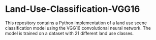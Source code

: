 # Land-Use-Classification-VGG16
This repository contains a Python implementation of a land use scene classification model using the VGG16 convolutional neural network. The model is trained on a dataset with 21 different land use classes.

